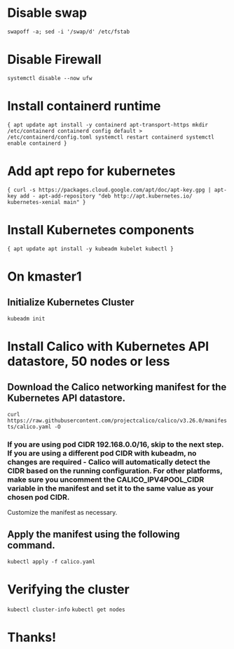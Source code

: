 # Disable swap

`swapoff -a; sed -i '/swap/d' /etc/fstab`

# Disable Firewall
`systemctl disable --now ufw`
# Install containerd runtime
`{
  apt update
  apt install -y containerd apt-transport-https
  mkdir /etc/containerd
  containerd config default > /etc/containerd/config.toml
  systemctl restart containerd
  systemctl enable containerd
}`

# Add apt repo for kubernetes
`{
  curl -s https://packages.cloud.google.com/apt/doc/apt-key.gpg | apt-key add -
  apt-add-repository "deb http://apt.kubernetes.io/ kubernetes-xenial main"
}`
# Install Kubernetes components
`{
  apt update
  apt install -y kubeadm kubelet kubectl
}`
# On kmaster1
## Initialize Kubernetes Cluster
`kubeadm init `


# Install Calico with Kubernetes API datastore, 50 nodes or less
## Download the Calico networking manifest for the Kubernetes API datastore.

`curl https://raw.githubusercontent.com/projectcalico/calico/v3.26.0/manifests/calico.yaml -O`

### If you are using pod CIDR 192.168.0.0/16, skip to the next step. If you are using a different pod CIDR with kubeadm, no changes are required - Calico will automatically detect the CIDR based on the running configuration. For other platforms, make sure you uncomment the CALICO_IPV4POOL_CIDR variable in the manifest and set it to the same value as your chosen pod CIDR.
Customize the manifest as necessary.

## Apply the manifest using the following command.

`kubectl apply -f calico.yaml`


# Verifying the cluster
`kubectl cluster-info`
`kubectl get nodes`

# Thanks!
